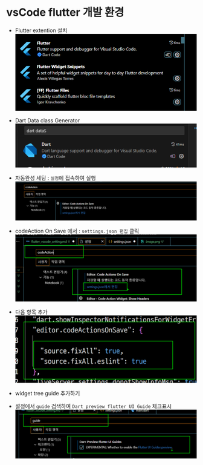 # vsCode flutter 개발 환경

- Flutter extention 설치  
  ![확장설치](image.png)

- Dart Data class Generator  
  ![Dart 확장설치](image-7.png)

- 자동완성 세팅 : `설정`에 접속하여 실행
  ![codeAction](image-1.png)

- codeAction On Save 에서 : `settings.json 편집` 클릭  
  ![Alt text](image-4.png)
- 다음 항목 추가  
  ![Alt text](image-5.png)

- widget tree guide 추가하기
- 설정에서 `guide` 검색하여 `Dart preview flutter UI Guide` 체크표시  
  ![Alt text](image-6.png)
